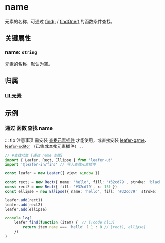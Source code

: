 # name

元素的名称，可通过 [find()](/reference/UI/find.md) / [findOne()](/reference/UI/findOne.md) 的函数条件查找。

## 关键属性

### name: `string`

元素的名称，默认为空。

## 归属

### [UI 元素](/reference/display/UI.md)

## 示例

### 通过 函数 查找 name

::: tip 注意事项
需安装 [查找元素插件](/plugin/in/find/index.md) 才能使用，或直接安装 [leafer-game](/guide/install/game/start.md)、 [leafer-editor](/guide/install/editor/start.md) （已集成查找元素插件）
:::

```ts
// #查找功能 [通过 name 查找]
import { Leafer, Rect, Ellipse } from 'leafer-ui'
import '@leafer-in/find' // 导入查找元素插件

const leafer = new Leafer({ view: window })

const rect1 = new Rect({ name: 'hello', fill: '#32cd79', stroke: 'black' })
const rect2 = new Rect({ fill: '#32cd79', x: 150 })
const ellipse = new Ellipse({ name: 'hello', fill: '#32cd79', stroke: 'black', x: 300 })

leafer.add(rect1)
leafer.add(rect2)
leafer.add(ellipse)

console.log(
    leafer.find(function (item) {  // [!code hl:3] 
        return item.name === 'hello' ? 1 : 0 // [rect1, ellipse]
    })
)
```
